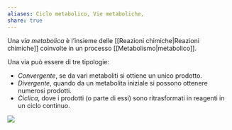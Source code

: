 ```yaml
---
aliases: Ciclo metabolico, Vie metaboliche,
share: true
---
```

Una *via metabolica* è l’insieme delle [[Reazioni chimiche|Reazioni chimiche]] coinvolte in un processo [[Metabolismo|metabolico]].

Una via può essere di tre tipologie:
- *Convergente*, se da vari metaboliti si ottiene un unico prodotto.
- *Divergente*, quando da un metabolita iniziale si possono ottenere numerosi prodotti.
- *Ciclica*, dove i prodotti (o parte di essi) sono ritrasformati in reagenti in un ciclo continuo.


![](c549a3a69eec42b347283fd5c4db5576_MD5%201.png)